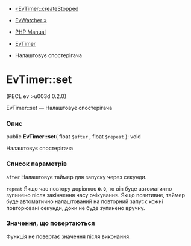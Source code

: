 - [«EvTimer::createStopped](evtimer.createstopped.md)
- [EvWatcher »](class.evwatcher.md)

- [PHP Manual](index.md)
- [EvTimer](class.evtimer.md)
- Налаштовує спостерігача

# EvTimer::set

(PECL ev \>u003d 0.2.0)

EvTimer::set — Налаштовує спостерігача

### Опис

public **EvTimer::set**( float `$after` , float `$repeat` ): void

Налаштовує спостерігача

### Список параметрів

`after`
Налаштовує таймер для запуску через секунди.

`repeat`
Якщо час повтору дорівнює **`0.0`**, то він буде автоматично зупинено
після закінчення часу очікування. Якщо позитивне, таймер буде
автоматично налаштований на повторний запуск кожні повторювані секунди,
доки не буде зупинено вручну.

### Значення, що повертаються

Функція не повертає значення після виконання.
